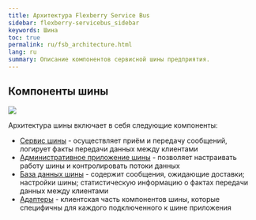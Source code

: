 ```yaml
---
title: Архитектура Flexberry Service Bus
sidebar: flexberry-servicebus_sidebar
keywords: Шина
toc: true
permalink: ru/fsb_architecture.html
lang: ru
summary: Описание компонентов сервисной шины предприятия.
---
```


## Компоненты шины

![](/images/pages/products/flexberry-servicebus/architecture/fsb-architecture.png)

Архитектура шины включает в себя следующие компоненты:
* [Сервис шины](fsb_service.html) - осуществляет приём и передачу сообщений, логирует факты передачи данных между клиентами
* [Административное приложение шины](fsb_editor.html) - позволяет настраивать работу шины и контролировать потоки данных
* [База данных шины](fsb_database.html) - содержит сообщения, ожидающие доставки; настройки шины; статистическую информацию о фактах передачи данных между клиентами
* [Адаптеры](fsb_adapters.html) - клиентская часть компонентов шины, которые специфичны для каждого подключенного к шине приложения


